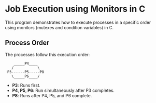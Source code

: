 # Job Execution using Monitors in C

This program demonstrates how to execute processes in a specific order using monitors (mutexes and condition variables) in C.

## Process Order

The processes follow this execution order:

```
    _____P4____
   /           \
 P3------P5-----P8
   \_____P6____/

```

- **P3**: Runs first.
- **P4, P5, P6**: Run simultaneously after P3 completes.
- **P8**: Runs after P4, P5, and P6 complete.

